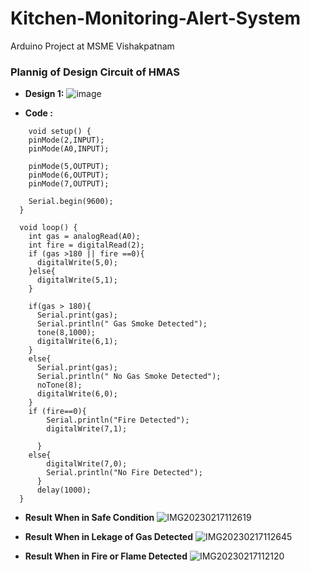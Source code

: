 # Kitchen-Monitoring-Alert-System
Arduino Project at MSME Vishakpatnam

### Plannig of Design Circuit of HMAS
- **Design 1:**
  ![image](https://user-images.githubusercontent.com/74300223/222870413-2f9a3c87-039d-4ea3-866b-90a212e6f16e.png)


- **Code :**
```
    void setup() {
    pinMode(2,INPUT);
    pinMode(A0,INPUT);
    
    pinMode(5,OUTPUT);
    pinMode(6,OUTPUT);
    pinMode(7,OUTPUT);
    
    Serial.begin(9600);
  }

  void loop() {
    int gas = analogRead(A0);
    int fire = digitalRead(2);
    if (gas >180 || fire ==0){
      digitalWrite(5,0);
    }else{
      digitalWrite(5,1);
    }
     
    if(gas > 180){
      Serial.print(gas);
      Serial.println(" Gas Smoke Detected");
      tone(8,1000);
      digitalWrite(6,1);
    }
    else{
      Serial.print(gas);
      Serial.println(" No Gas Smoke Detected");
      noTone(8);
      digitalWrite(6,0);
    }
    if (fire==0){
        Serial.println("Fire Detected");
        digitalWrite(7,1);
   
      }
    else{
        digitalWrite(7,0);
        Serial.println("No Fire Detected");
      }  
      delay(1000);
  }
```

- **Result When in Safe Condition**
  ![IMG20230217112619](https://user-images.githubusercontent.com/74300223/222869100-f10813eb-aa9d-4a45-a2c9-7a7e38eac591.jpg)

- **Result When in Lekage of Gas Detected**
  ![IMG20230217112645](https://user-images.githubusercontent.com/74300223/222869141-e77b1740-d550-4a87-ac6a-46ecf66f8df3.jpg)

- **Result When in Fire or Flame Detected**
  ![IMG20230217112120](https://user-images.githubusercontent.com/74300223/222869181-89787124-6473-4d0d-92eb-70e27203218a.jpg)
